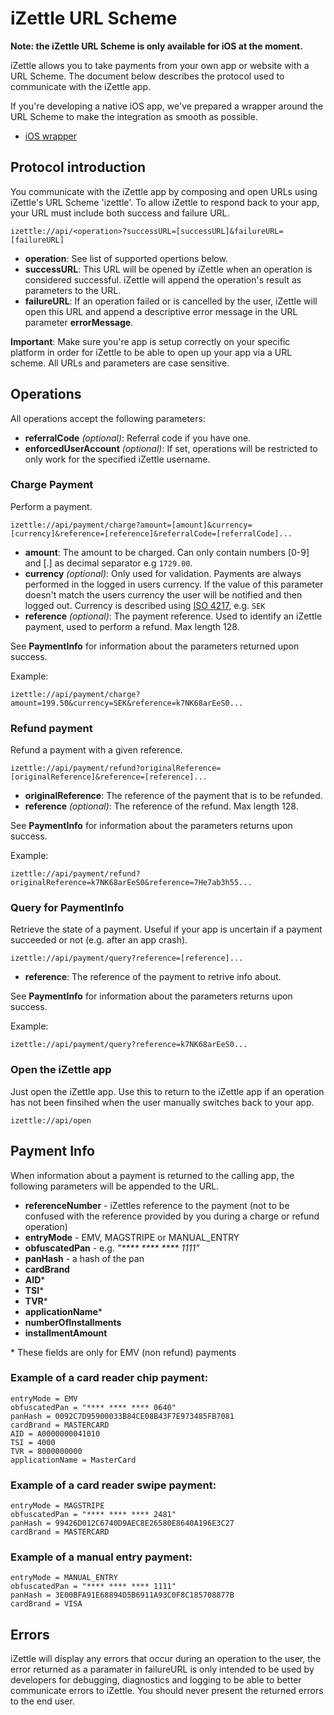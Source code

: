 # iZettle URL Scheme

**Note: the iZettle URL Scheme is only available for iOS at the moment.**

iZettle allows you to take payments from your own app or website with a URL Scheme. The document below describes the protocol used to communicate with the iZettle app.

If you're developing a native iOS app, we've prepared a wrapper around the URL Scheme to make the integration as smooth as possible.

* [iOS wrapper](http://github.com/iZettle/URL-Scheme/iOS)

## Protocol introduction

You communicate with the iZettle app by composing and open URLs using iZettle's URL Scheme 'izettle'. To allow iZettle to respond back to your app, your URL must include both success and failure URL. 

	izettle://api/<operation>?successURL=[successURL]&failureURL=[failureURL]

- **operation**: See list of supported opertions below.
- **successURL**: This URL will be opened by iZettle when an operation is considered successful. iZettle  will append the operation's result as parameters to the URL.
- **failureURL**: If an operation failed or is cancelled by the user, iZettle will open this URL and append a descriptive error message in the URL parameter **errorMessage**.

**Important**: Make sure you're app is setup correctly on your specific platform in order for iZettle to be able to open up your app via a URL scheme. All URLs and parameters are case sensitive.



## Operations

All operations accept the following parameters:

- **referralCode** _(optional)_: Referral code if you have one.
- **enforcedUserAccount** _(optional)_: If set, operations will be restricted to only work for the specified iZettle username. 


### Charge Payment

Perform a payment. 

	izettle://api/payment/charge?amount=[amount]&currency=[currency]&reference=[reference]&referralCode=[referralCode]...

- **amount**: The amount to be charged. Can only contain numbers [0-9] and [.] as decimal separator e.g `1729.00`.
- **currency** _(optional)_: Only used for validation. Payments are always performed in the logged in users currency. If the value of this parameter doesn't match the users currency the user will be notified and then logged out. Currency is described using [ISO 4217](http://www.xe.com/iso4217.php), e.g. `SEK`
- **reference** _(optional)_: The payment reference. Used to identify an iZettle payment, used to perform a refund. Max length 128.

See **PaymentInfo** for information about the parameters returned upon success.

Example:
	
	izettle://api/payment/charge?amount=199.50&currency=SEK&reference=k7NK68arEeS0...

### Refund payment

Refund a payment with a given reference.

	izettle://api/payment/refund?originalReference=[originalReference]&reference=[reference]...

- **originalReference**: The reference of the payment that is to be refunded.
- **reference** _(optional)_: The reference of the refund. Max length 128.

See **PaymentInfo** for information about the parameters returns upon success.

Example:
	
	izettle://api/payment/refund?originalReference=k7NK68arEeS0&reference=7He7ab3h55...

### Query for PaymentInfo

Retrieve the state of a payment. Useful if your app is uncertain if a payment succeeded or not (e.g. after an app crash).

	izettle://api/payment/query?reference=[reference]...

- **reference**: The reference of the payment to retrive info about.

See **PaymentInfo** for information about the parameters returns upon success.

Example:
	
	izettle://api/payment/query?reference=k7NK68arEeS0...

### Open the iZettle app

Just open the iZettle app. Use this to return to the iZettle app if an operation has not been finsihed when the user manually switches back to your app.

	izettle://api/open


## Payment Info

When information about a payment is returned to the calling app, the following parameters will be appended to the URL.

- **referenceNumber** - iZettles reference to the payment (not to be confused with the reference provided by you during a charge or refund operation)
- **entryMode** - EMV, MAGSTRIPE or MANUAL_ENTRY
- **obfuscatedPan** - e.g. _"\*\*\*\* \*\*\*\* \*\*\*\* 1111"_
- **panHash** - a hash of the pan
- **cardBrand**
- **AID***
- **TSI***
- **TVR***
- **applicationName***
- **numberOfInstallments**
- **installmentAmount**

\* These fields are only for EMV (non refund) payments

### Example of a card reader chip payment:

	entryMode = EMV
	obfuscatedPan = "**** **** **** 0640"
	panHash = 0092C7D95900033B84CE08B43F7E973485FB7081
	cardBrand = MASTERCARD
    AID = A0000000041010
    TSI = 4000
    TVR = 8000000000
    applicationName = MasterCard
    
### Example of a card reader swipe payment:

    entryMode = MAGSTRIPE
    obfuscatedPan = "**** **** **** 2481"
    panHash = 99426D012C6740D9AEC8E26580E8640A196E3C27
    cardBrand = MASTERCARD

### Example of a manual entry payment:

	entryMode = MANUAL_ENTRY
    obfuscatedPan = "**** **** **** 1111"
    panHash = 3E00BFA91E68894D5B6911A93C0F8C185708877B
    cardBrand = VISA


## Errors
iZettle will display any errors that occur during an operation to the user, the error returned as a paramater in failureURL is only intended to be used by developers for debugging, diagnostics and logging to be able to better communicate errors to iZettle. You should never present the returned errors to the end user.
